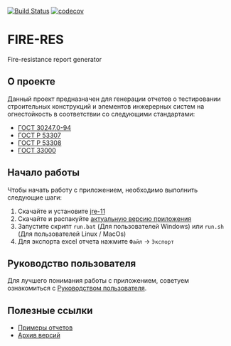 [![Build Status](https://travis-ci.com/therealmonE/fire-res.svg?branch=main)](https://travis-ci.com/therealmonE/fire-res)
[![codecov](https://codecov.io/gh/therealmonE/fire-res/branch/main/graph/badge.svg?token=X7VBP1BGV0)](https://codecov.io/gh/therealmonE/fire-res)

# FIRE-RES

Fire-resistance report generator

## О проекте

Данный проект предназначен для генерации отчетов о тестировании строительных конструкций
и элементов инжерерных систем на огнестойкость в соответствии со следующими стандартами:

- [ГОСТ 30247.0-94](https://github.com/therealmonE/fire-res/blob/main/docs/gost/%D0%93%D0%9E%D0%A1%D0%A2%2030247.0-94.pdf)
- [ГОСТ Р 53307](https://github.com/therealmonE/fire-res/blob/main/docs/gost/%D0%93%D0%9E%D0%A1%D0%A2%20%D0%A0%2053307.pdf)
- [ГОСТ Р 53308](https://github.com/therealmonE/fire-res/blob/main/docs/gost/%D0%93%D0%9E%D0%A1%D0%A2%20%D0%A0%2053308.pdf)
- [ГОСТ 33000](https://github.com/therealmonE/fire-res/blob/main/docs/gost/%D0%93%D0%9E%D0%A1%D0%A2%2033000.pdf)


## Начало работы

Чтобы начать работу с приложением, необходимо выполнить следующие шаги:

 1. Скачайте и установите [jre-11](https://www.oracle.com/java/technologies/javase/jdk11-archive-downloads.html)
 2. Скачайте и распакуйте [актуальную версию приложения](https://github.com/therealmonE/fire-res/releases/tag/v0.0.3-release)
 4. Запустите скрипт `run.bat` (Для пользователей Windows) или `run.sh` (Для пользователей Linux / MacOs)
 5. Для экспорта excel отчета нажмите `Файл` -> `Экспорт`
 
 ## Руководство пользователя
 
 Для лучшего понимания работы с приложением, советуем ознакомиться с [Руководством пользователя](https://github.com/therealmonE/fire-res/wiki).
 
 ## Полезные ссылки
 
- [Примеры отчетов](https://github.com/therealmonE/fire-res/wiki/%D0%9F%D1%80%D0%B8%D0%BC%D0%B5%D1%80%D1%8B-%D0%BE%D1%82%D1%87%D0%B5%D1%82%D0%BE%D0%B2)
- [Архив версий](https://github.com/therealmonE/fire-res/wiki/%D0%90%D1%80%D1%85%D0%B8%D0%B2-%D0%B2%D0%B5%D1%80%D1%81%D0%B8%D0%B9)
